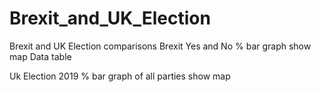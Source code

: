 # Brexit_and_UK_Election

Brexit and UK Election comparisons
Brexit Yes and No % bar graph
show map
Data table

Uk Election 2019
% bar graph of all parties
show map

